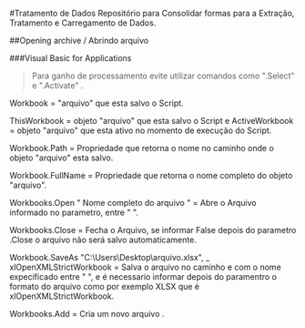 #Tratamento de Dados
Repositório para Consolidar formas para a Extração, Tratamento e Carregamento de Dados.

##Opening archive / Abrindo arquivo


###Visual Basic for Applications

> Para ganho de processamento  evite utilizar comandos como   ".Select"  e ".Activate" . 

Workbook = "arquivo" que esta salvo o Script.

ThisWorkbook = objeto "arquivo" que esta salvo o Script e ActiveWorkbook = objeto "arquivo" que esta ativo no momento de execução do Script.

Workbook.Path = Propriedade que retorna o nome no caminho onde o objeto "arquivo" esta salvo.

Workbook.FullName = Propriedade que retorna o nome completo do objeto "arquivo".

Workbooks.Open " Nome completo do arquivo " = Abre o Arquivo informado no parametro, entre " ".

Workbooks.Close = Fecha o Arquivo, se informar False depois do parametro .Close o arquivo não será salvo automaticamente.

Workbook.SaveAs "C:\Users\Desktop\arquivo.xlsx", _
    xlOpenXMLStrictWorkbook
= Salva  o arquivo no caminho e com o nome expecificado entre "  ", e  é necessario informar depois do paramentro o formato do arquivo como por exemplo XLSX que é xlOpenXMLStrictWorkbook.

Workbooks.Add  =  Cria um novo arquivo .
















